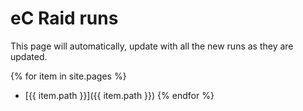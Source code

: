 ---
---

# eC Raid runs

This page will automatically, update with all the new runs as they are updated.

{% for item in site.pages %}
 * [{{ item.path }}]({{ item.path }})
{% endfor %}

